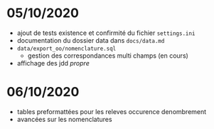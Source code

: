 # 05/10/2020

- ajout de tests existence et confirmité du fichier `settings.ini`
- documentation du dossier data dans `docs/data.md`
- `data/export_oo/nomenclature.sql`
  - gestion des correspondances multi champs (en cours)
- affichage des jdd *propre*

# 06/10/2020

- tables preformattées pour les releves occurence denombrement
- avancées sur les nomenclatures